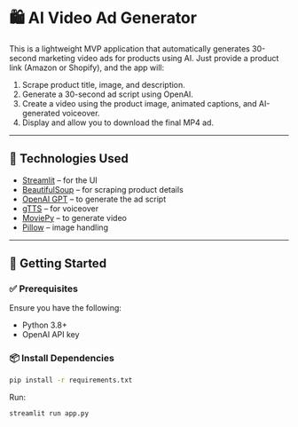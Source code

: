 # 🛍️ AI Video Ad Generator

This is a lightweight MVP application that automatically generates 30-second marketing video ads for products using AI. Just provide a product link (Amazon or Shopify), and the app will:

1. Scrape product title, image, and description.
2. Generate a 30-second ad script using OpenAI.
3. Create a video using the product image, animated captions, and AI-generated voiceover.
4. Display and allow you to download the final MP4 ad.

---

## 🧠 Technologies Used

- [Streamlit](https://streamlit.io/) – for the UI
- [BeautifulSoup](https://www.crummy.com/software/BeautifulSoup/) – for scraping product details
- [OpenAI GPT](https://platform.openai.com/) – to generate the ad script
- [gTTS](https://pypi.org/project/gTTS/) – for voiceover
- [MoviePy](https://zulko.github.io/moviepy/) – to generate video
- [Pillow](https://pillow.readthedocs.io/) – image handling

---

## 🚀 Getting Started

### ✅ Prerequisites

Ensure you have the following:

- Python 3.8+
- OpenAI API key

### 📦 Install Dependencies

```bash
pip install -r requirements.txt

```
Run:
```
streamlit run app.py
